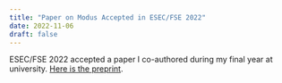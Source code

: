 ```yaml
---
title: "Paper on Modus Accepted in ESEC/FSE 2022"
date: 2022-11-06
draft: false
---
```


ESEC/FSE 2022 accepted a paper I co-authored during my final year at university.
[Here is the preprint](/pdfs/fse22-modus-final.pdf).
